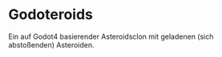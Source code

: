 # Godoteroids
Ein auf Godot4 basierender Asteroidsclon mit geladenen (sich abstoßenden) Asteroiden.
